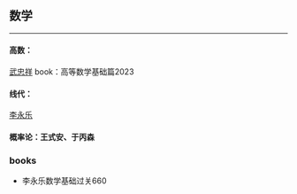 ## 数学

<hr>

#### 高数：
[武忠祥](https://www.bilibili.com/video/BV1A44y1V7qX)
book：高等数学基础篇2023

#### 线代：
[李永乐]()

#### 概率论：王式安、于丙森

### books
- 李永乐数学基础过关660
